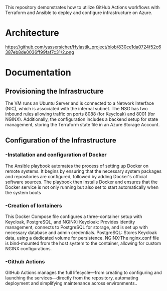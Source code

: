 This repository demonstrates how to utilize GitHub Actions workflows with Terraform and Ansible to deploy and configure infrastructure on Azure.

# Architecture
https://github.com/yassersicher/Hylastik_project/blob/830ce1da0724f52c6387eb8de0036ff99faf7c31/2.png
# Documentation
## Provisioning the Infrastructure  
The VM runs an Ubuntu Server and is connected to a Network Interface (NIC), which is associated with the internal subnet. The NSG has two inbound rules allowing traffic on ports 8088 (for Keycloak) and 8001 (for NGINX). Additionally, the configuration includes a backend setup for state management, storing the Terraform state file in an Azure Storage Account.
## Configuration of the Infrastructure
### -Installation and configuration of Docker
The Ansible playbook automates the process of setting up Docker on remote systems. It begins by ensuring that the necessary system packages and repositories are configured, followed by adding Docker's official software sources. The playbook then installs Docker and ensures that the Docker service is not only running but also set to start automatically when the system boots
### -Creation of Iontainers 
This Docker Compose file configures a three-container setup with Keycloak, PostgreSQL, and NGINX:
Keycloak: Provides identity management, connects to PostgreSQL for storage, and is set up with necessary database and admin credentials.
PostgreSQL: Stores Keycloak data, using a dedicated volume for persistence.
NGINX:The nginx.conf file is bind-mounted from the host system to the container, allowing for custom NGINX configurations. 
### -Github Actions 
GitHub Actions manages the full lifecycle—from creating to configuring  and launching the services—directly from the repository, automating deployment and simplifying maintenance across environments..
